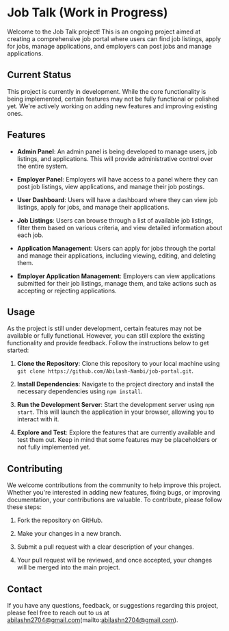 # Job Talk (Work in Progress)

Welcome to the Job Talk project! This is an ongoing project aimed at creating a comprehensive job portal where users can find job listings, apply for jobs, manage applications, and employers can post jobs and manage applications.

## Current Status

This project is currently in development. While the core functionality is being implemented, certain features may not be fully functional or polished yet. We're actively working on adding new features and improving existing ones.

## Features

- **Admin Panel**: An admin panel is being developed to manage users, job listings, and applications. This will provide administrative control over the entire system.
  
- **Employer Panel**: Employers will have access to a panel where they can post job listings, view applications, and manage their job postings.
  
- **User Dashboard**: Users will have a dashboard where they can view job listings, apply for jobs, and manage their applications.

- **Job Listings**: Users can browse through a list of available job listings, filter them based on various criteria, and view detailed information about each job.

- **Application Management**: Users can apply for jobs through the portal and manage their applications, including viewing, editing, and deleting them.

- **Employer Application Management**: Employers can view applications submitted for their job listings, manage them, and take actions such as accepting or rejecting applications.

## Usage

As the project is still under development, certain features may not be available or fully functional. However, you can still explore the existing functionality and provide feedback. Follow the instructions below to get started:

1. **Clone the Repository**: Clone this repository to your local machine using `git clone https://github.com/Abilash-Nambi/job-portal.git`.

2. **Install Dependencies**: Navigate to the project directory and install the necessary dependencies using `npm install`.

3. **Run the Development Server**: Start the development server using `npm start`. This will launch the application in your browser, allowing you to interact with it.

4. **Explore and Test**: Explore the features that are currently available and test them out. Keep in mind that some features may be placeholders or not fully implemented yet.

## Contributing

We welcome contributions from the community to help improve this project. Whether you're interested in adding new features, fixing bugs, or improving documentation, your contributions are valuable. To contribute, please follow these steps:

1. Fork the repository on GitHub.

2. Make your changes in a new branch.

3. Submit a pull request with a clear description of your changes.

4. Your pull request will be reviewed, and once accepted, your changes will be merged into the main project.

## Contact

If you have any questions, feedback, or suggestions regarding this project, please feel free to reach out to us at abilashn2704@gmail.com(mailto:abilashn2704@gmail.com).
